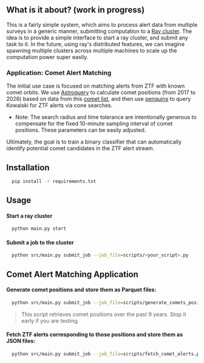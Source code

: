## What is it about? (work in progress)
This is a fairly simple system, which aims to process alert data from multiple surveys in a generic manner,
submitting computation to a [Ray cluster](https://www.ray.io/). The idea is to provide a simple interface
to start a ray cluster, and submit any task to it. In the future, using ray's distributed features,
we can imagine spawning multiple clusters across multiple machines to scale up the computation power super easily.

### Application: Comet Alert Matching
The initial use case is focused on matching alerts from ZTF with known comet orbits.
We use [Astroquery](https://astroquery.readthedocs.io/en/latest/) to calculate comet positions (from 2017 to 2026)
based on data from this [comet list](https://planets.ucf.edu/resources/cometlist/),
and then use [penquins](https://github.com/dmitryduev/penquins) to query Kowalski
for ZTF alerts via cone searches.

- Note: The search radius and time tolerance are intentionally generous to compensate for the fixed 10-minute
 sampling interval of comet positions. These parameters can be easily adjusted.

Ultimately, the goal is to train a binary classifier that can automatically
identify potential comet candidates in the ZTF alert stream.


## Installation
```bash
  pip install -r requirements.txt
```

## Usage

#### Start a ray cluster
```bash
  python main.py start
```

#### Submit a job to the cluster
```bash
  python src/main.py submit_job --job_file=scripts/<your_script>.py
```

## Comet Alert Matching Application

#### Generate comet positions and store them as Parquet files:
```bash
  python src/main.py submit_job --job_file=scripts/generate_comets_positions.py --nowait
```
> This script retrieves comet positions over the past 9 years.
> Stop it early if you are testing.

#### Fetch ZTF alerts corresponding to those positions and store them as JSON files:
```bash
  python src/main.py submit_job --job_file=scripts/fetch_comet_alerts.py
```
